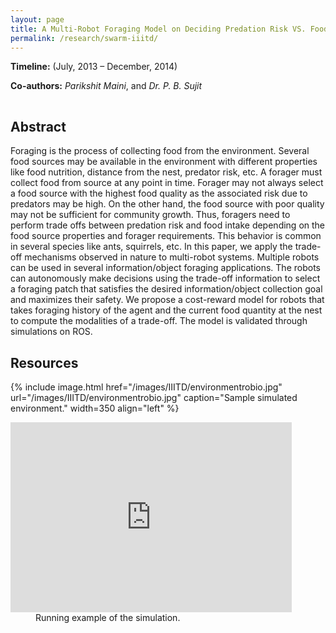 ```yaml
---
layout: page
title: A Multi-Robot Foraging Model on Deciding Predation Risk VS. Food Quality Trade-Offs
permalink: /research/swarm-iiitd/
---
```


**Timeline:** (July, 2013 – December, 2014)

**Co-authors:** _Parikshit Maini_, and _Dr. P. B. Sujit_

<hr style="clear:both;visibility: hidden;" /> 

## Abstract

Foraging is the process of collecting food from the environment. Several food sources may be available in the environment with different properties like food nutrition, distance from the nest, predator risk, etc. A forager must collect food from source at any point in time. Forager may not always select a food source with the highest food quality as the associated risk due to predators may be high. On the other hand, the food source with poor quality may not be sufficient for community growth. Thus, foragers need to perform trade offs between predation risk and food intake depending on the food source properties and forager requirements. This behavior is common in several species like ants, squirrels, etc. In this paper, we apply the trade-off mechanisms observed in nature to multi-robot systems. Multiple robots can be used in several information/object foraging applications. The robots can autonomously make decisions using the trade-off information to select a foraging patch that satisfies the desired information/object collection goal and maximizes their safety. We propose a cost-reward model for robots that takes foraging history of the agent and the current food quantity at the nest to compute the modalities of a trade-off. The model is validated through simulations on ROS.

## Resources


{% include image.html href="/images/IIITD/environmentrobio.jpg" url="/images/IIITD/environmentrobio.jpg" caption="Sample simulated environment." width=350 align="left" %} 

<dl class="wp-caption alignright" style="max-width: 450px">
<dt><iframe width="450" height="304" src="https://www.youtube.com/embed/qSnggNV5qAk" frameborder="0" allowfullscreen=""></iframe> </dt>
<dd>Running example of the simulation.</dd>
</dl>